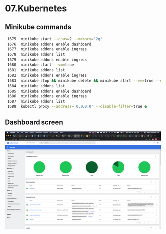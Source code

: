 # 07.Kubernetes

## Minikube commands

```bash
 1675  minikube start --cpus=2 --memory='2g'
 1676  minikube addons enable dashboard
 1677  minikube addons enable ingress
 1678  minikube addons list
 1679  minikube addons enable ingress
 1680  minikube start --vm=true
 1681  minikube addons list
 1682  minikube addons enable ingress
 1683  minikube stop && minikube delete && minikube start --vm=true --driver=hyperkit
 1684  minikube addons list
 1685  minikube addons enable dashboard
 1686  minikube addons enable ingress
 1687  minikube addons list
 1688  kubectl proxy --address='0.0.0.0' --disable-filter=true &
```
## Dashboard screen
![alt text](https://github.com/VitalyShirgazin/trash/blob/master/Screen%20Shot%202020-09-30%20at%208.37.52%20PM.png)

